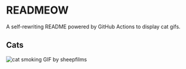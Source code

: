 # READMEOW

A self-rewriting README powered by GitHub Actions to display cat gifs.

## Cats

![cat smoking GIF by sheepfilms](https://media2.giphy.com/media/l0ExdMHUDKteztyfe/200.gif?cid=9acd02dahsdxnwrzvofwy79vsdpum86r0wari7s3klk4k8xn&ep=v1_gifs_search&rid=200.gif&ct=g)
